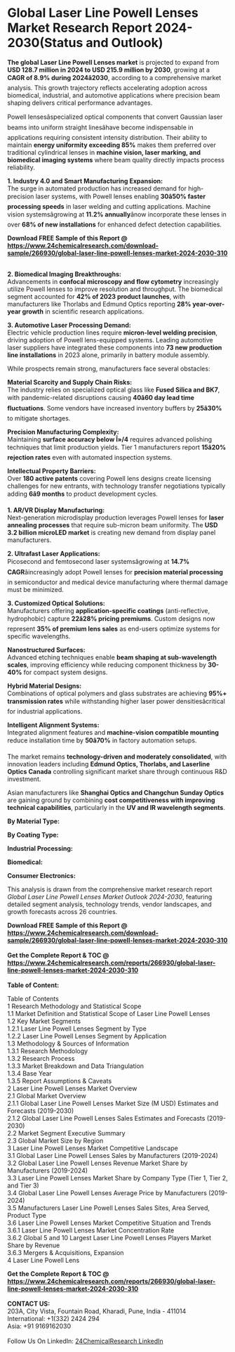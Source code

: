<h1>Global Laser Line Powell Lenses Market Research Report 2024-2030(Status and Outlook)</h1><p><strong>The global Laser Line Powell Lenses market</strong> is projected to expand from <strong>USD 128.7 million in 2024 to USD 215.9 million by 2030</strong>, growing at a <strong>CAGR of 8.9% during 2024â2030</strong>, according to a comprehensive market analysis. This growth trajectory reflects accelerating adoption across biomedical, industrial, and automotive applications where precision beam shaping delivers critical performance advantages.</p><p>Powell lensesâspecialized optical components that convert Gaussian laser beams into uniform straight linesâhave become indispensable in applications requiring consistent intensity distribution. Their ability to maintain <strong>energy uniformity exceeding 85%</strong> makes them preferred over traditional cylindrical lenses in <strong>machine vision, laser marking, and biomedical imaging systems</strong> where beam quality directly impacts process reliability.</p><p><strong>1. Industry 4.0 and Smart Manufacturing Expansion:</strong><br>
The surge in automated production has increased demand for high-precision laser systems, with Powell lenses enabling <strong>30â50% faster processing speeds</strong> in laser welding and cutting applications. Machine vision systemsâgrowing at <strong>11.2% annually</strong>ânow incorporate these lenses in over <strong>68% of new installations</strong> for enhanced defect detection capabilities.</p><div><b>Download FREE Sample of this Report @ 
            <a href="https://www.24chemicalresearch.com/download-sample/266930/global-laser-line-powell-lenses-market-2024-2030-310">
            https://www.24chemicalresearch.com/download-sample/266930/global-laser-line-powell-lenses-market-2024-2030-310</a></b></div><br><p><strong>2. Biomedical Imaging Breakthroughs:</strong><br>
Advancements in <strong>confocal microscopy and flow cytometry</strong> increasingly utilize Powell lenses to improve resolution and throughput. The biomedical segment accounted for <strong>42% of 2023 product launches</strong>, with manufacturers like Thorlabs and Edmund Optics reporting <strong>28% year-over-year growth</strong> in scientific research applications.</p><p><strong>3. Automotive Laser Processing Demand:</strong><br>
Electric vehicle production lines require <strong>micron-level welding precision</strong>, driving adoption of Powell lens-equipped systems. Leading automotive laser suppliers have integrated these components into <strong>73 new production line installations</strong> in 2023 alone, primarily in battery module assembly.</p><p>While prospects remain strong, manufacturers face several obstacles:</p><p><strong>Material Scarcity and Supply Chain Risks:</strong><br>
        The industry relies on specialized optical glass like <strong>Fused Silica and BK7</strong>, with pandemic-related disruptions causing <strong>40â60 day lead time fluctuations</strong>. Some vendors have increased inventory buffers by <strong>25â30%</strong> to mitigate shortages.</p><p><strong>Precision Manufacturing Complexity:</strong><br>
        Maintaining <strong>surface accuracy below Î»/4</strong> requires advanced polishing techniques that limit production yields. Tier 1 manufacturers report <strong>15â20% rejection rates</strong> even with automated inspection systems.</p><p><strong>Intellectual Property Barriers:</strong><br>
        Over <strong>180 active patents</strong> covering Powell lens designs create licensing challenges for new entrants, with technology transfer negotiations typically adding <strong>6â9 months</strong> to product development cycles.</p><p><strong>1. AR/VR Display Manufacturing:</strong><br>
Next-generation microdisplay production leverages Powell lenses for <strong>laser annealing processes</strong> that require sub-micron beam uniformity. The <strong>USD 3.2 billion microLED market</strong> is creating new demand from display panel manufacturers.</p><p><strong>2. Ultrafast Laser Applications:</strong><br>
Picosecond and femtosecond laser systemsâgrowing at <strong>14.7% CAGR</strong>âincreasingly adopt Powell lenses for <strong>precision material processing</strong> in semiconductor and medical device manufacturing where thermal damage must be minimized.</p><p><strong>3. Customized Optical Solutions:</strong><br>
Manufacturers offering <strong>application-specific coatings</strong> (anti-reflective, hydrophobic) capture <strong>22â28% pricing premiums</strong>. Custom designs now represent <strong>35% of premium lens sales</strong> as end-users optimize systems for specific wavelengths.</p><p><strong>Nanostructured Surfaces:</strong><br>
        Advanced etching techniques enable <strong>beam shaping at sub-wavelength scales</strong>, improving efficiency while reducing component thickness by <strong>30-40%</strong> for compact system designs.</p><p><strong>Hybrid Material Designs:</strong><br>
        Combinations of optical polymers and glass substrates are achieving <strong>95%+ transmission rates</strong> while withstanding higher laser power densitiesâcritical for industrial applications.</p><p><strong>Intelligent Alignment Systems:</strong><br>
        Integrated alignment features and <strong>machine-vision compatible mounting</strong> reduce installation time by <strong>50â70%</strong> in factory automation setups.</p><p>The market remains <strong>technology-driven and moderately consolidated</strong>, with innovation leaders including <strong>Edmund Optics, Thorlabs, and Laserline Optics Canada</strong> controlling significant market share through continuous R&amp;D investment.</p><p>Asian manufacturers like <strong>Shanghai Optics and Changchun Sunday Optics</strong> are gaining ground by combining <strong>cost competitiveness with improving technical capabilities</strong>, particularly in the <strong>UV and IR wavelength segments</strong>.</p><p><strong>By Material Type:</strong></p><p><strong>By Coating Type:</strong></p><p><strong>Industrial Processing:</strong></p><p><strong>Biomedical:</strong></p><p><strong>Consumer Electronics:</strong></p><p>This analysis is drawn from the comprehensive market research report <em>Global Laser Line Powell Lenses Market Outlook 2024-2030</em>, featuring detailed segment analysis, technology trends, vendor landscapes, and growth forecasts across 26 countries.</p><div><b>Download FREE Sample of this Report @ 
            <a href="https://www.24chemicalresearch.com/download-sample/266930/global-laser-line-powell-lenses-market-2024-2030-310">
            https://www.24chemicalresearch.com/download-sample/266930/global-laser-line-powell-lenses-market-2024-2030-310</a></b></div><br><div><b>Get the Complete Report & TOC @ 
            <a href="https://www.24chemicalresearch.com/reports/266930/global-laser-line-powell-lenses-market-2024-2030-310">
            https://www.24chemicalresearch.com/reports/266930/global-laser-line-powell-lenses-market-2024-2030-310</a></b></div><br>
            <b>Table of Content:</b><p>Table of Contents<br />
1 Research Methodology and Statistical Scope<br />
1.1 Market Definition and Statistical Scope of Laser Line Powell Lenses<br />
1.2 Key Market Segments<br />
1.2.1 Laser Line Powell Lenses Segment by Type<br />
1.2.2 Laser Line Powell Lenses Segment by Application<br />
1.3 Methodology & Sources of Information<br />
1.3.1 Research Methodology<br />
1.3.2 Research Process<br />
1.3.3 Market Breakdown and Data Triangulation<br />
1.3.4 Base Year<br />
1.3.5 Report Assumptions & Caveats<br />
2 Laser Line Powell Lenses Market Overview<br />
2.1 Global Market Overview<br />
2.1.1 Global Laser Line Powell Lenses Market Size (M USD) Estimates and Forecasts (2019-2030)<br />
2.1.2 Global Laser Line Powell Lenses Sales Estimates and Forecasts (2019-2030)<br />
2.2 Market Segment Executive Summary<br />
2.3 Global Market Size by Region<br />
3 Laser Line Powell Lenses Market Competitive Landscape<br />
3.1 Global Laser Line Powell Lenses Sales by Manufacturers (2019-2024)<br />
3.2 Global Laser Line Powell Lenses Revenue Market Share by Manufacturers (2019-2024)<br />
3.3 Laser Line Powell Lenses Market Share by Company Type (Tier 1, Tier 2, and Tier 3)<br />
3.4 Global Laser Line Powell Lenses Average Price by Manufacturers (2019-2024)<br />
3.5 Manufacturers Laser Line Powell Lenses Sales Sites, Area Served, Product Type<br />
3.6 Laser Line Powell Lenses Market Competitive Situation and Trends<br />
3.6.1 Laser Line Powell Lenses Market Concentration Rate<br />
3.6.2 Global 5 and 10 Largest Laser Line Powell Lenses Players Market Share by Revenue<br />
3.6.3 Mergers & Acquisitions, Expansion<br />
4 Laser Line Powell Lens</p><div><b>Get the Complete Report & TOC @ 
            <a href="https://www.24chemicalresearch.com/reports/266930/global-laser-line-powell-lenses-market-2024-2030-310">
            https://www.24chemicalresearch.com/reports/266930/global-laser-line-powell-lenses-market-2024-2030-310</a></b></div><br><b>CONTACT US:</b><br>
            203A, City Vista, Fountain Road, Kharadi, Pune, India - 411014<br>
            International: +1(332) 2424 294<br>
            Asia: +91 9169162030 <br><br>
            Follow Us On LinkedIn: <a href="https://www.linkedin.com/company/24chemicalresearch/">24ChemicalResearch LinkedIn</a>